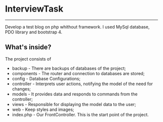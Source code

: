 # InterviewTask
 ***
Develop a test blog on php whithout framework. I used MySql database, PDO library and bootstrap 4.

 What's inside?
---

The project consists of
* backup - There are backups of databases of the project;
* components - The router and connection to databases are stored;
* config - Database Configurations;
* controller - Interprets user actions, notifying the model of the need for changes;
* models - It provides data and responds to commands from the controller;
* views - Responsible for displaying the model data to the user;
* web - Keep styles and images;
* index.php - Our FrontController. This is the start point of the project.
